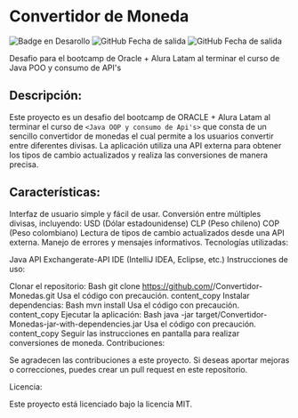 # Convertidor de Moneda

![Badge en Desarollo](https://img.shields.io/badge/Estado-Finalizado-green)
![GitHub Fecha de salida](https://img.shields.io/badge/Fecha_de_salida-Abril-blue)
![GitHub Fecha de salida](https://img.shields.io/badge/Versión-1.0-orange)

Desafio para el bootcamp de Oracle + Alura Latam al terminar el curso de Java POO y consumo de API's

## Descripción:

Este proyecto es un desafio del bootcamp de ORACLE + Alura Latam al terminar el curso de `<Java OOP y consumo de Api's>` que consta de un sencillo convertidor de monedas el cual permite a los usuarios convertir entre diferentes divisas. La aplicación utiliza una API externa para obtener los tipos de cambio actualizados y realiza las conversiones de manera precisa.

## Características:

Interfaz de usuario simple y fácil de usar.
Conversión entre múltiples divisas, incluyendo:
USD (Dólar estadounidense)
CLP (Peso chileno)
COP (Peso colombiano)
Lectura de tipos de cambio actualizados desde una API externa.
Manejo de errores y mensajes informativos.
Tecnologías utilizadas:

Java
API Exchangerate-API
IDE (IntelliJ IDEA, Eclipse, etc.)
Instrucciones de uso:

Clonar el repositorio:
Bash
git clone https://github.com/<su-nombre-de-usuario>/Convertidor-Monedas.git
Usa el código con precaución.
content_copy
Instalar dependencias:
Bash
mvn install
Usa el código con precaución.
content_copy
Ejecutar la aplicación:
Bash
java -jar target/Convertidor-Monedas-jar-with-dependencies.jar
Usa el código con precaución.
content_copy
Seguir las instrucciones en pantalla para realizar conversiones de moneda.
Contribuciones:

Se agradecen las contribuciones a este proyecto. Si deseas aportar mejoras o correcciones, puedes crear un pull request en este repositorio.

Licencia:

Este proyecto está licenciado bajo la licencia MIT.
